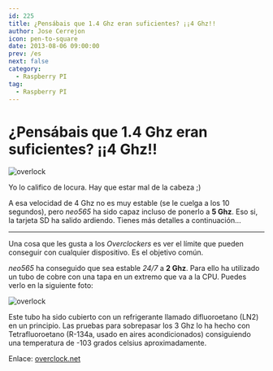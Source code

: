 ```yaml
---
id: 225
title: ¿Pensábais que 1.4 Ghz eran suficientes? ¡¡4 Ghz!!
author: Jose Cerrejon
icon: pen-to-square
date: 2013-08-06 09:00:00
prev: /es
next: false
category:
  - Raspberry PI
tag:
  - Raspberry PI
---
```


# ¿Pensábais que 1.4 Ghz eran suficientes? ¡¡4 Ghz!!

![overlock](/images/2013/08/overclock.jpg)

Yo lo califico de locura. Hay que estar mal de la cabeza ;)

A esa velocidad de 4 Ghz no es muy estable (se le cuelga a los 10 segundos), pero *neo565* ha sido capaz incluso de ponerlo a **5 Ghz**. Eso si, la tarjeta SD ha salido ardiendo. Tienes más detalles a continuación...

- - -
Una cosa que les gusta a los *Overclockers* es ver el límite que pueden conseguir con cualquier dispositivo. Es el objetivo común.

*neo565* ha conseguido que sea estable *24/7* a **2 Ghz**. Para ello ha utilizado un tubo de cobre con una tapa en un extremo que va a la CPU. Puedes verlo en la siguiente foto:

![overlock](/images/2013/08/overclock2.jpg)

Este tubo ha sido cubierto con un refrigerante llamado difluoroetano (LN2) en un principio. Las pruebas para sobrepasar los 3 Ghz lo ha hecho con Tetrafluoroetano (R-134a, usado en aires acondicionados) consiguiendo una temperatura de -103 grados celsius aproximadamente.

Enlace: [overclock.net](http://www.overclock.net/t/1404207/extreme-cooled-raspberry-pi)